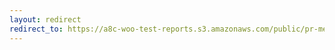 ```yaml
---
layout: redirect
redirect_to: https://a8c-woo-test-reports.s3.amazonaws.com/public/pr-merge/41323/api/index.html
---
```

